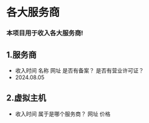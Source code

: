 # 各大服务商
### 本项目用于收入各大服务商!

## 1.服务商
- 收入时间      名称     网址    是否有备案？   是否有营业许可证？
- 2024.08.05   



## 2.虚拟主机
- 收入时间   属于是哪个服务商？  网址     价格









